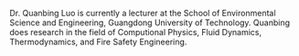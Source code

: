 Dr. Quanbing Luo is currently a lecturer at the School of Environmental Science and Engineering, Guangdong University of Technology. Quanbing does research in the field of Computional Physics, Fluid Dynamics, Thermodynamics, and Fire Safety Engineering.

<!---
Quanbing-Luo/Quanbing-Luo is a ✨ special ✨ repository because its `README.md` (this file) appears on your GitHub profile.
You can click the Preview link to take a look at your changes.
--->
